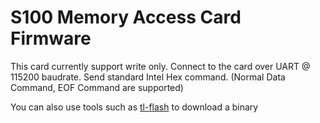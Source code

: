 # S100 Memory Access Card Firmware

This card currently support write only. Connect to the card over UART @ 115200
baudrate. Send standard Intel Hex command. (Normal Data Command, EOF Command are
supported)

You can also use tools such as [tl-flash](https://github.com/transfer-learning/tl-flash)
to download a binary
